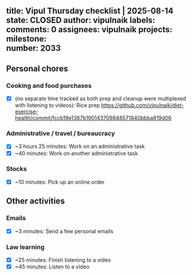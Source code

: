 title:	Vipul Thursday checklist | 2025-08-14
state:	CLOSED
author:	vipulnaik
labels:	
comments:	0
assignees:	vipulnaik
projects:	
milestone:	
number:	2033
--
## Personal chores

### Cooking and food purchases

- [x] (no separate time tracked as both prep and cleanup were multiplexed with listening to videos): Rice prep https://github.com/vipulnaik/diet-exercise-health/commit/fccb19e1367b190143709848571840bbba819d06

### Administrative / travel / bureaucracy

- [x] ~3 hours 25 minutes: Work on an administrative task
- [x] ~40 minutes: Work on another administrative task

### Stocks

- [x] ~10 minutes: Pick up an online order

## Other activities

### Emails

- [x] ~3 minutes: Send a few personal emails

### Law learning

- [x] ~25 minutes: Finish listening to a video
- [x] ~45 minutes: Listen to a video
